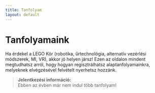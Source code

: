 ```yaml
---
title: Tanfolyam
layout: default
---
```


# Tanfolyamaink

Ha érdekel a LEGO Kör (robotika, űrtechnológia, alternatív vezérlési módszerek, MI, VR), akkor jó helyen jársz! Ezen az oldalon mindent megtudhatsz arról, hogy hogyan regisztrálhatsz alaptanfolyamainkra, melyeknek elvégzésével felvételt nyerhetsz hozzánk.

> **Jelentkezési információ:**  
> Ebben az évben már nem indul több tanfolyam!
<!---
## Tanfolyam alkalmak:  
### Robotika Workshop
> **Rövid leírás:**  
>     A robotika tanfolyamunk során lehetőséged lesz megismerni egy kisebb robotunk működését, valamint tanulhatsz a programozásáról és a mögöttes elvekről. 
>     Mindezzel párhuzamosan kipróbálhatod majd a megszerzett tudásodat érdekes gyakorlati feladatok megoldásával (távolságtartás, vonalkövetés, egyszerűbb navigáció).
>     Ha ezek bármelyike felkeltette az érdeklődésedet, akkor szeretettel várunk a 4 alkalmas robotika tanfolyamunkon!
>  
> |    Dátum    |    Időpont    |    Helyszín    |
> |-------------|---------------|----------------|  
> | 2024.02.27. | 18:00 – 21:00 |     Egyetem    |  
> | 2024.03.05. | 18:00 – 21:00 |     Egyetem    |   
> | 2024.03.12. | 18:00 – 21:00 |     Egyetem    |
> | 2024.03.19. | 18:00 – 21:00 |     Egyetem    |       
    
    
### MI Workshop
> **Rövid leírás:**  
>     A LEGO Kör MI projektjében az egyetemi órákon felül mélyedünk el a modern AI különböző területeivel.  
>     Az idei félévben a fókuszunk az objektum detektálásra esik, from scratch fogunk foglalkozni a YOLO felépítésével és tanításával, gyakorlati alapon, 4 alkalmon keresztül. 
>     A végső célunk egy olyan alkalmazás építése, amely Kör robotika projektjeit segíti.
>     Ha szeretnél csatlakozni a szakkollégium MI-vel foglalkozó projektjébe, jelentkezz!
> 
> |    Dátum    |    Időpont    |    Helyszín    |
> |-------------|---------------|----------------|  
> | 2023.02.28. | 18:00 – 21:00 |     SCH-103    |     
> | 2023.03.06. | 18:00 – 21:00 |     SCH-103    |      
> | 2023.03.13. | 18:00 – 21:00 |     SCH-103    |
> | 2023.03.20. | 18:00 – 21:00 |     SCH-103    |


### Unity Workshop
> **Rövid leírás:**  
>     Szeretettel várunk Unity tanfolyamunkon, ha érdekel a játékfejlesztés, és szeretnéd megismerni a Unity Engine használatát.  
>     Négy alkalmas tanfolyamunkon elsajátíthatod a játékmotor alapjait (szerkesztő használata, egyszerű fizika, pályák hatékony készítése), és megtanulhatod az ehhez szükséges C# alapokat.
>     Végül az így elsajátított tudást a gyakorlatban is felhasználhatod egy egyszerű játék elkészítése során.
> 
> |    Dátum    |    Időpont    |    Helyszín    |
> |-------------|---------------|----------------|  
> | 2023.02.27. | 18:00 – 21:00 |     SCH-103    |     
> | 2023.03.05. | 18:00 – 21:00 |     SCH-103    |      
> | 2023.03.12. | 18:00 – 21:00 |     SCH-103    |
> | 2023.03.19. | 18:00 – 21:00 |     SCH-103    | 

A tanfolyammal kapcsolatos kérdésekkel nyugodtan fordulj tanfolyamfelelősünkhöz: 
[gaspari.balazs@simonyi.bme.hu](mailto:gaspari.balazs@simonyi.bme.hu) 

> **Aktuális információk:**  
> Ha érdekel a kör és szeretnél csatlakozni,  
> akkor gyere és végezd el valamelyik tanfolyamunkat!  
> Szeretettel várunk titeket! ---y
